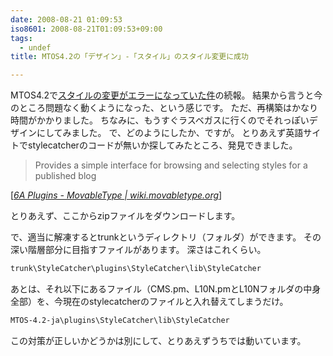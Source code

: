 ```yaml
---
date: 2008-08-21 01:09:53
iso8601: 2008-08-21T01:09:53+09:00
tags:
  - undef
title: MTOS4.2の「デザイン」-「スタイル」のスタイル変更に成功

---
```


<p>MTOS4.2で<a href="https://www.nqou.net/2008/08/19/011350">スタイルの変更がエラーになっていた件</a>の続報。
結果から言うと今のところ問題なく動くようになった、という感じです。
ただ、再構築はかなり時間がかかりました。
ちなみに、もうすぐラスベガスに行くのでそれっぽいデザインにしてみました。
で、どのようにしたか、ですが。
とりあえず英語サイトでstylecatcherのコードが無いか探してみたところ、発見できました。</p>

<blockquote cite="http://wiki.movabletype.org/6A_Plugins" title="6A Plugins - MovableType | wiki.movabletype.org" class="blockquote"><p>Provides a simple interface for browsing and selecting styles for a published blog</p></blockquote>

<div class="cite">[<cite><a href="https://github.com/movabletype/Documentation/wiki">6A Plugins - MovableType | wiki.movabletype.org</a></cite>]</div>

<p>とりあえず、ここからzipファイルをダウンロードします。</p>

<p>
で、適当に解凍するとtrunkというディレクトリ（フォルダ）ができます。
その深い階層部分に目指すファイルがあります。
深さはこれくらい。</p>

```default
trunk\StyleCatcher\plugins\StyleCatcher\lib\StyleCatcher
```

<p>あとは、それ以下にあるファイル（CMS.pm、L10N.pmとL10Nフォルダの中身全部）を、今現在のstylecatcherのファイルと入れ替えてしまうだけ。</p>

```default
MTOS-4.2-ja\plugins\StyleCatcher\lib\StyleCatcher
```

<p>この対策が正しいかどうかは別にして、とりあえずうちでは動いています。</p>
    	